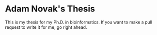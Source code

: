 # Adam Novak's Thesis

This is my thesis for my Ph.D. in bioinformatics. If you want to make a pull 
request to write it for me, go right ahead.


